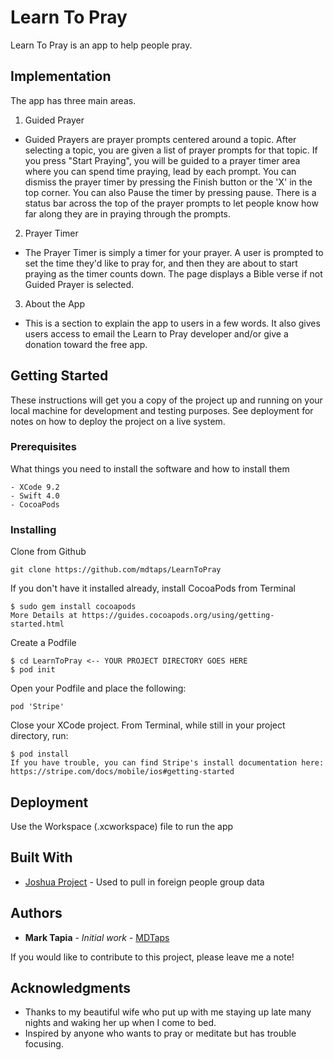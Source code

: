 # Learn To Pray

Learn To Pray is an app to help people pray.

## Implementation

The app has three main areas.

1. Guided Prayer
- Guided Prayers are prayer prompts centered around a topic. After selecting a topic, you are given a list of prayer prompts for that topic. If you press "Start Praying", you will be guided to a prayer timer area where you can spend time praying, lead by each prompt. You can dismiss the prayer timer by pressing the Finish button or the 'X' in the top corner. You can also Pause the timer by pressing pause. There is a status bar across the top of the prayer prompts to let people know how far along they are in praying through the prompts.

2. Prayer Timer
- The Prayer Timer is simply a timer for your prayer. A user is prompted to set the time they'd like to pray for, and then they are about to start praying as the timer counts down. The page displays a Bible verse if not Guided Prayer is selected.

3. About the App
- This is a section to explain the app to users in a few words. It also gives users access to email the Learn to Pray developer and/or give a donation toward the free app.

## Getting Started

These instructions will get you a copy of the project up and running on your local machine for development and testing purposes. See deployment for notes on how to deploy the project on a live system.

### Prerequisites

What things you need to install the software and how to install them

```
- XCode 9.2
- Swift 4.0
- CocoaPods
```

### Installing

Clone from Github

```
git clone https://github.com/mdtaps/LearnToPray
```

If you don't have it installed already, install CocoaPods from Terminal

```
$ sudo gem install cocoapods
More Details at https://guides.cocoapods.org/using/getting-started.html
```

Create a Podfile

```
$ cd LearnToPray <-- YOUR PROJECT DIRECTORY GOES HERE
$ pod init
```
Open your Podfile and place the following:

```
pod 'Stripe'
```

Close your XCode project. From Terminal, while still in your project directory, run:

```
$ pod install
If you have trouble, you can find Stripe's install documentation here: https://stripe.com/docs/mobile/ios#getting-started
```

## Deployment

Use the Workspace (.xcworkspace) file to run the app

## Built With

* [Joshua Project](https://joshuaproject.net/api/v2) - Used to pull in foreign people group data

## Authors

* **Mark Tapia** - *Initial work* - [MDTaps](https://github.com/mdtaps)

If you would like to contribute to this project, please leave me a note!

## Acknowledgments

* Thanks to my beautiful wife who put up with me staying up late many nights and waking her up when I come to bed.
* Inspired by anyone who wants to pray or meditate but has trouble focusing.
